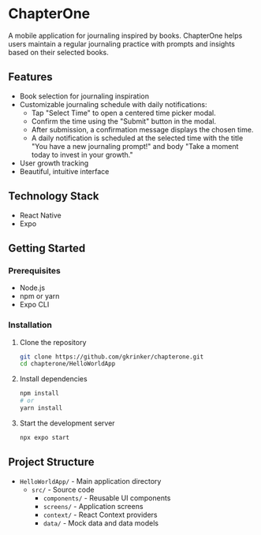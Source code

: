# ChapterOne

A mobile application for journaling inspired by books. ChapterOne helps users maintain a regular journaling practice with prompts and insights based on their selected books.

## Features

- Book selection for journaling inspiration
- Customizable journaling schedule with daily notifications:
  - Tap "Select Time" to open a centered time picker modal.
  - Confirm the time using the "Submit" button in the modal.
  - After submission, a confirmation message displays the chosen time.
  - A daily notification is scheduled at the selected time with the title "You have a new journaling prompt!" and body "Take a moment today to invest in your growth."
- User growth tracking
- Beautiful, intuitive interface

## Technology Stack

- React Native
- Expo

## Getting Started

### Prerequisites

- Node.js
- npm or yarn
- Expo CLI

### Installation

1. Clone the repository
   ```bash
   git clone https://github.com/gkrinker/chapterone.git
   cd chapterone/HelloWorldApp
   ```

2. Install dependencies
   ```bash
   npm install
   # or
   yarn install
   ```

3. Start the development server
   ```bash
   npx expo start
   ```

## Project Structure

- `HelloWorldApp/` - Main application directory
  - `src/` - Source code
    - `components/` - Reusable UI components
    - `screens/` - Application screens
    - `context/` - React Context providers
    - `data/` - Mock data and data models 